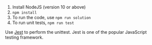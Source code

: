
1. Install NodeJS (version 10 or above)
2. `npm install` 
3. To run the code, use `npm run solution`
4. To run unit tests, `npm run test`

Use [Jest](https://jestjs.io/) to perform the unittest. 
Jest is one of the popular JavaScript testing framework.

